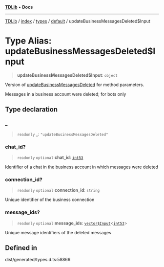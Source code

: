 [**TDLib**](../../../../../../README.md) • **Docs**

***

[TDLib](../../../../../../modules.md) / [index](../../../../../README.md) / [types](../../../README.md) / [default](../README.md) / updateBusinessMessagesDeleted$Input

# Type Alias: updateBusinessMessagesDeleted$Input

> **updateBusinessMessagesDeleted$Input**: `object`

Version of [updateBusinessMessagesDeleted](updateBusinessMessagesDeleted.md) for method parameters.

Messages in a business account were deleted; for bots only

## Type declaration

### \_

> `readonly` **\_**: `"updateBusinessMessagesDeleted"`

### chat\_id?

> `readonly` `optional` **chat\_id**: [`int53`](int53.md)

Identifier of a chat in the business account in which messages were deleted

### connection\_id?

> `readonly` `optional` **connection\_id**: `string`

Unique identifier of the business connection

### message\_ids?

> `readonly` `optional` **message\_ids**: [`vector$Input`](vector$Input.md)\<[`int53`](int53.md)\>

Unique message identifiers of the deleted messages

## Defined in

dist/generated/types.d.ts:58866
